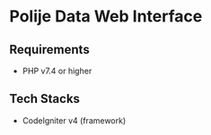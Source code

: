 # Polije Data Web Interface

## Requirements
- PHP v7.4 or higher

## Tech Stacks
- CodeIgniter v4 (framework)
